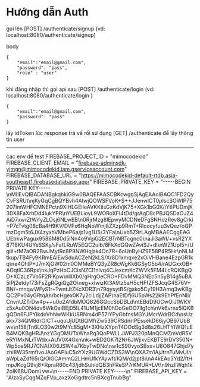 # Hướng dẫn Auth

gọi lên [POST] /authenticate/signup (vd: localhost:8080/authenticate/signup)

body

>

    {
        "email":"email@gmail.com",
        "password": "pass",
        "role" : "user"
    }

khi đăng nhập thì gọi api sau
[POST] /authenticate/login (vd: localhost:8080/authenticate/login )

>

    {
        "email":"email@gmail.com",
        "password": "pass"
    }

lấy idToken lúc response trả về rồi sử dụng [GET] /authenticate để lấy thông tin user

---

các env để test
FIREBASE_PROJECT_ID = "mimocodekid"
FIREBASE_CLIENT_EMAIL = "firebase-adminsdk-yjmgn@mimocodekid.iam.gserviceaccount.com"
FIREBASE_DATABASE_URL = "https://mimocodekid-default-rtdb.asia-southeast1.firebasedatabase.app/"
FIREBASE_PRIVATE_KEY = "-----BEGIN PRIVATE KEY-----\nMIIEvQIBADANBgkqhkiG9w0BAQEFAASCBKcwggSjAgEAAoIBAQC1FD2QyCvFSRUt\njKyGqCgBQYBvh4AIwjQOWSFVoK+S++JJenwlCT0plscSOWIP75207lmWHFCMNEPc\n9XlHLGElIeAVKKiisGzKdVjK75+XGk1bG0X/iYtlPUDmjK3DX8FaXrhDd4IukYPR\nYUEBLioyL9WORoXFI4tDd/grAgD8cPBJQSDaOJZ4AiD7xwrZtWifyZLOsj6NLwEB\n0RjrMzg8lEpwyMCDNeDFgSNHdzRev8gCrki+P7cTvtg08cBa4H9KV/DVFx6HqNoW\nj8ZXzp9RmT+Rlcocyfuu3vQez/oQPmzDgm5t6JX4zyxhVMbeP6a/p1vg1U5/3YFa\nUxb5Z9rLAgMBAAECggEAGUEbkwPagux9586M80d5iNn4o9VgiG2ECBTrNBTcgnc0\naJi3aWI/+vsR2YX8718KU4UYeSSKy/sFafLRuW5EQC2uIb/8FkXdGQwZAviSJ+dI\nWZ1Upl5+/UgiiI+fM7aOR2BwJMytRc8P9NWHqjak4On7R+6oUnByHZ9E58P4R5Hr\nNLMtkup/TB4Fy9KRmEAlEwSduACZeN2kLS/Xr8D1xmqxe2xOiVHBane4EzpGR1kq\ne4OhlP+J7mXjOW02m0OMMeBYQ3yZR8cWgKk6GSyO5b4/rAUGxxOB+AOqtlC36Rpx\nxJqPzHbCJCisNZCI1nlvq4CJexcmKcZWVk5FM4LcRQKBgQD+XCzLz7Vo5F2RIKpw\nlilXb0/gHrgOeCRO+FDvMMQ3NEc5n5yB14g5uBA5lPj2etdyf73iFsZgRGgiQg2O\neg+xlwizKt3A9tz5aH5cHFfZFSJcqG4S76V+BN/+mnqwWFyS1r+TwntJtZKcXDR3\n79qysytBS/gako5Cy19H3Amq3wKBgQC2Px04yGRtqAh/bcHgex0K7y2clLdjjZAP\naEtDfj6U5pWs22k9EhPfEnNlI/CnvnUZTrDw4p++u0o2AfdbMOQ826GGccSbDBLd\ntEBdD9UCwOlJ1WKVz5xAu0ON4dv6WkOaiBEj05IL41UM1jcEM0hDoGeOO7llg1ch\nVk6vrnx5lQKBgQDn6FJPYIkdoVhNwWKkU8RNm4dP57IYPyGbfnsMGYJMcrWdrBCd\nsUzakx734QM8drOICT+uquUjUDtBQMfrZw539CRSdnrIPEssekD66jyOB97UbBwv\n158jTn6LO30w2t9MYc85gM+3XHzXYpnT4DOdSg3d8s26LHTYIWQ1uEB4MQKBgHRJ\nzYGgDMUTxWhaRq3QoPWLLJWPJ320pMnQCMZmVdR5VeRYlMxNLrTWdx+AUV0X4Gxn\nk+wBD2GK7I2Nr6JWjixvEKBTE9rDV350N+Wp5oe9RJ7CNAfX06JSW4a7KbyTwDNo\nw1cS90vyoSBxx+U8O847Ghjd7yzhI8W35rmfIvoJAoGAPiuC5oYXz9UGWdCZDS3W\nQXA7m1AjJtrnTuMvUIhaWpLaZdf65rQ/OlGCAmmQ2LHmUfkYAywfs1QM/d2jpt8i\nA4kEAo3Yd2/ftHmpJKcgG9vj8+RpraR60c43/jdhSuhidQB3hFReSP7rKMUR+LVt\n9hzllWqh1k2oIK68UOomLvw=\n-----END PRIVATE KEY-----\n"
FIREBASE_API_KEY = "AIzaSyCqgMZqFVp_axzXoGgdtrc5nBXcgTnubBg"

